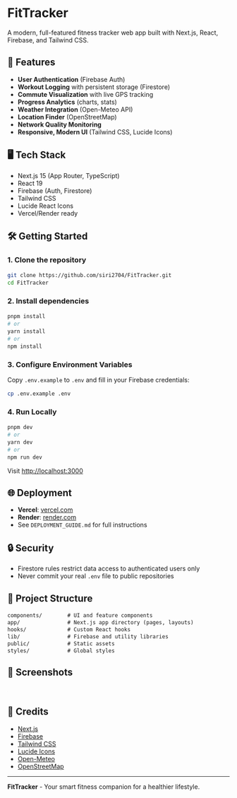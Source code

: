 # FitTracker

A modern, full-featured fitness tracker web app built with Next.js, React, Firebase, and Tailwind CSS.

## 🚀 Features
- **User Authentication** (Firebase Auth)
- **Workout Logging** with persistent storage (Firestore)
- **Commute Visualization** with live GPS tracking
- **Progress Analytics** (charts, stats)
- **Weather Integration** (Open-Meteo API)
- **Location Finder** (OpenStreetMap)
- **Network Quality Monitoring**
- **Responsive, Modern UI** (Tailwind CSS, Lucide Icons)

## 🖥️ Tech Stack
- Next.js 15 (App Router, TypeScript)
- React 19
- Firebase (Auth, Firestore)
- Tailwind CSS
- Lucide React Icons
- Vercel/Render ready

## 🛠️ Getting Started

### 1. Clone the repository
```bash
git clone https://github.com/siri2704/FitTracker.git
cd FitTracker
```

### 2. Install dependencies
```bash
pnpm install
# or
yarn install
# or
npm install
```

### 3. Configure Environment Variables
Copy `.env.example` to `.env` and fill in your Firebase credentials:
```bash
cp .env.example .env
```

### 4. Run Locally
```bash
pnpm dev
# or
yarn dev
# or
npm run dev
```
Visit [http://localhost:3000](http://localhost:3000)

## 🌐 Deployment
- **Vercel**: [vercel.com](https://vercel.com/)
- **Render**: [render.com](https://render.com/)
- See `DEPLOYMENT_GUIDE.md` for full instructions

## 🔒 Security
- Firestore rules restrict data access to authenticated users only
- Never commit your real `.env` file to public repositories

## 📂 Project Structure
```
components/        # UI and feature components
app/               # Next.js app directory (pages, layouts)
hooks/             # Custom React hooks
lib/               # Firebase and utility libraries
public/            # Static assets
styles/            # Global styles
```

## 📸 Screenshots
![Homepage](public/placeholder.jpg)

## 🙏 Credits
- [Next.js](https://nextjs.org/)
- [Firebase](https://firebase.google.com/)
- [Tailwind CSS](https://tailwindcss.com/)
- [Lucide Icons](https://lucide.dev/)
- [Open-Meteo](https://open-meteo.com/)
- [OpenStreetMap](https://www.openstreetmap.org/)

---

**FitTracker** - Your smart fitness companion for a healthier lifestyle.
